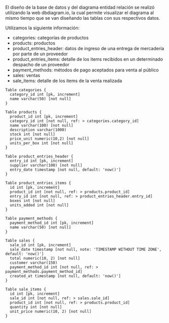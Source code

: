 El diseño de la base de datos y del diagrama entidad relación se realizó utilizando la web dbdiagram.io, la cual permite visualizar el diagrama al mismo tiempo que se van diseñando las tablas con sus respectivos datos.

Utilizamos la siguiente información:

- categories: categorías de productos
- products: productos
- product_entries_header: datos de ingreso de una entrega de mercadería por parte de un proveedor
- product_entries_items: detalle de los items recibidos en un determinado despacho de un proveedor
- payment_methods: métodos de pago aceptados para venta al público
- sales: ventas
- sale_items: detalle de los items de la venta realizada


```
Table categories {
  category_id int [pk, increment]
  name varchar(50) [not null]
}

Table products {
  product_id int [pk, increment]
  category_id int [not null, ref: > categories.category_id] 
  name varchar(100) [not null]
  description varchar(1000)
  stock int [not null]
  price_unit numeric(10,2) [not null]
  units_per_box int [not null]
}

Table product_entries_header {
  entry_id int [pk, increment]
  supplier varchar(100) [not null]
  entry_date timestamp [not null, default: 'now()']
}

Table product_entries_items {
  id int [pk, increment]
  product_id int [not null, ref: > products.product_id]
  entry_id int [not null, ref: > product_entries_header.entry_id]
  boxes int [not null]
  units_added int [not null]
}

Table payment_methods {
  payment_method_id int [pk, increment]
  name varchar(50) [not null]
}

Table sales {
  sale_id int [pk, increment]
  sale_date timestamp [not null, note: 'TIMESTAMP WITHOUT TIME ZONE', default: 'now()']
  total numeric(10, 2) [not null]
  customer varchar(150)
  payment_method_id int [not null, ref: > payment_methods.payment_method_id] 
  created_at timestamp [not null, default: 'now()']
}

Table sale_items {
  id int [pk, increment]
  sale_id int [not null, ref: > sales.sale_id]
  product_id int [not null, ref: > products.product_id]
  quantity int [not null]
  unit_price numeric(10, 2) [not null]
}
```